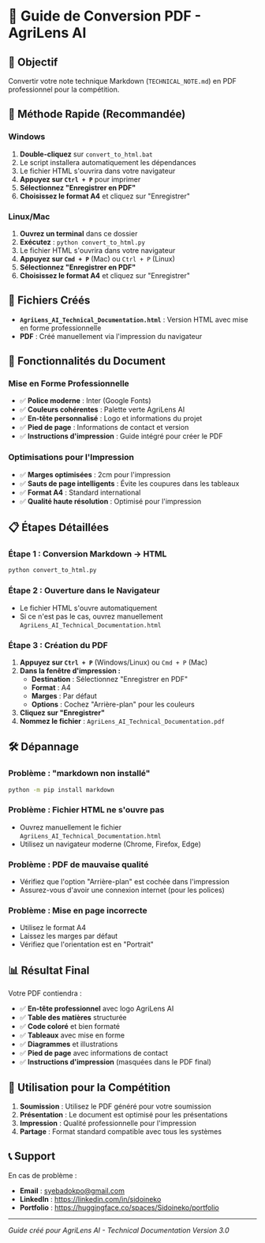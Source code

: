 # 🌱 Guide de Conversion PDF - AgriLens AI

## 🎯 Objectif
Convertir votre note technique Markdown (`TECHNICAL_NOTE.md`) en PDF professionnel pour la compétition.

## 🚀 Méthode Rapide (Recommandée)

### Windows
1. **Double-cliquez** sur `convert_to_html.bat`
2. Le script installera automatiquement les dépendances
3. Le fichier HTML s'ouvrira dans votre navigateur
4. **Appuyez sur `Ctrl + P`** pour imprimer
5. **Sélectionnez "Enregistrer en PDF"**
6. **Choisissez le format A4** et cliquez sur "Enregistrer"

### Linux/Mac
1. **Ouvrez un terminal** dans ce dossier
2. **Exécutez** : `python convert_to_html.py`
3. Le fichier HTML s'ouvrira dans votre navigateur
4. **Appuyez sur `Cmd + P`** (Mac) ou `Ctrl + P` (Linux)
5. **Sélectionnez "Enregistrer en PDF"**
6. **Choisissez le format A4** et cliquez sur "Enregistrer"

## 📁 Fichiers Créés

- **`AgriLens_AI_Technical_Documentation.html`** : Version HTML avec mise en forme professionnelle
- **PDF** : Créé manuellement via l'impression du navigateur

## 🎨 Fonctionnalités du Document

### Mise en Forme Professionnelle
- ✅ **Police moderne** : Inter (Google Fonts)
- ✅ **Couleurs cohérentes** : Palette verte AgriLens AI
- ✅ **En-tête personnalisé** : Logo et informations du projet
- ✅ **Pied de page** : Informations de contact et version
- ✅ **Instructions d'impression** : Guide intégré pour créer le PDF

### Optimisations pour l'Impression
- ✅ **Marges optimisées** : 2cm pour l'impression
- ✅ **Sauts de page intelligents** : Évite les coupures dans les tableaux
- ✅ **Format A4** : Standard international
- ✅ **Qualité haute résolution** : Optimisé pour l'impression

## 📋 Étapes Détaillées

### Étape 1 : Conversion Markdown → HTML
```bash
python convert_to_html.py
```

### Étape 2 : Ouverture dans le Navigateur
- Le fichier HTML s'ouvre automatiquement
- Si ce n'est pas le cas, ouvrez manuellement `AgriLens_AI_Technical_Documentation.html`

### Étape 3 : Création du PDF
1. **Appuyez sur `Ctrl + P`** (Windows/Linux) ou `Cmd + P` (Mac)
2. **Dans la fenêtre d'impression :**
   - **Destination** : Sélectionnez "Enregistrer en PDF"
   - **Format** : A4
   - **Marges** : Par défaut
   - **Options** : Cochez "Arrière-plan" pour les couleurs
3. **Cliquez sur "Enregistrer"**
4. **Nommez le fichier** : `AgriLens_AI_Technical_Documentation.pdf`

## 🛠️ Dépannage

### Problème : "markdown non installé"
```bash
python -m pip install markdown
```

### Problème : Fichier HTML ne s'ouvre pas
- Ouvrez manuellement le fichier `AgriLens_AI_Technical_Documentation.html`
- Utilisez un navigateur moderne (Chrome, Firefox, Edge)

### Problème : PDF de mauvaise qualité
- Vérifiez que l'option "Arrière-plan" est cochée dans l'impression
- Assurez-vous d'avoir une connexion internet (pour les polices)

### Problème : Mise en page incorrecte
- Utilisez le format A4
- Laissez les marges par défaut
- Vérifiez que l'orientation est en "Portrait"

## 📊 Résultat Final

Votre PDF contiendra :
- ✅ **En-tête professionnel** avec logo AgriLens AI
- ✅ **Table des matières** structurée
- ✅ **Code coloré** et bien formaté
- ✅ **Tableaux** avec mise en forme
- ✅ **Diagrammes** et illustrations
- ✅ **Pied de page** avec informations de contact
- ✅ **Instructions d'impression** (masquées dans le PDF final)

## 🎯 Utilisation pour la Compétition

1. **Soumission** : Utilisez le PDF généré pour votre soumission
2. **Présentation** : Le document est optimisé pour les présentations
3. **Impression** : Qualité professionnelle pour l'impression
4. **Partage** : Format standard compatible avec tous les systèmes

## 📞 Support

En cas de problème :
- **Email** : syebadokpo@gmail.com
- **LinkedIn** : https://linkedin.com/in/sidoineko
- **Portfolio** : https://huggingface.co/spaces/Sidoineko/portfolio

---

*Guide créé pour AgriLens AI - Technical Documentation Version 3.0* 